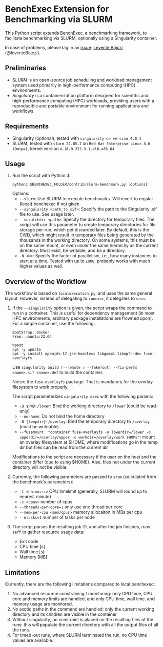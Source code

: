 <!--
This file is part of BenchExec, a framework for reliable benchmarking:
https://github.com/sosy-lab/benchexec

SPDX-FileCopyrightText: 2021 Dirk Beyer <https://www.sosy-lab.org>
SPDX-FileCopyrightText: 2024 Levente Bajczi
SPDX-FileCopyrightText: Critical Systems Research Group
SPDX-FileCopyrightText: Budapest University of Technology and Economics <https://www.ftsrg.mit.bme.hu>

SPDX-License-Identifier: Apache-2.0
-->
# BenchExec Extension for Benchmarking via SLURM

This Python script extends BenchExec, a benchmarking framework, to facilitate benchmarking via SLURM, optionally using a Singularity container.

In case of problems, please tag in an [issue](https://github.com/sosy-lab/benchexec/issues/new/choose): [Levente Bajczi](https://github.com/leventeBajczi) (@leventeBajczi).

## Preliminaries

* *SLURM* is an open-source job scheduling and workload management system used primarily in high-performance computing (HPC) environments.
* *Singularity* is a containerization platform designed for scientific and high-performance computing (HPC) workloads, providing users with a reproducible and portable environment for running applications and workflows.

## Requirements

* Singularity (optional), tested with `singularity-ce version 4.0.1`
* SLURM, tested with `slurm 22.05.7` on `Red Hat Enterprise Linux 8.6 (Ootpa)`, kernel version `4.18.0-372.9.1.el8.x86_64`

## Usage
1. Run the script with Python 3:
   ```
   python3 $BENCHEXEC_FOLDER/contrib/slurm-benchmark.py [options]
   ```
   Options:
   - `--slurm`: Use SLURM to execute benchmarks. Will revert to regular (local) benchexec if not given. 
   - `--singularity <path_to_sif>`: Specify the path to the Singularity .sif file to use. See usage later.
   - `--scratchdir <path>`: Specify the directory for temporary files. The script will use this parameter to create temporary directories for file storage per-run, which get discarded later. By default, this is the CWD, which might result in temporary files being generated by the thousands in the working directory. On some systems, this must be on the same mount, or even under the same hierarchy as the current directory. Must exist, be writable, and be a directory.
   - `-N <N>`: Specify the factor of parallelism, i.e., how many instances to start at a time. Tested with up to `1000`, probably works with much higher values as well.
    
## Overview of the Workflow

The workflow is based on `localexecution.py`, and uses the same general layout. However, instead of delegating to `runexec`, it delegates to `srun`.

1. If the `--singularity` option is given, the script wraps the command to run in a container. This is useful for dependency management (in most HPC environments, arbitrary package installations are frowned upon). For a simple container, use the following: 

    ```singularity
    BootStrap: docker
    From: ubuntu:22.04
    
    %post
    apt -y update
    apt -y install openjdk-17-jre-headless libgomp1 libmpfr-dev fuse-overlayfs
    ```
   
    Use `singularity build [--remote / --fakeroot] --fix-perms <name>.sif <name>.def` to build the container.
    
    Notice the `fuse-overlayfs` package. That is mandatory for the overlay filesystem to work properly.
    
    The script parameterizes `singularity exec` with the following params:
    * `-B $PWD:/lower`: Bind the working directory to `/lower` (could be read-only)
    * `--no-home`: Do not bind the home directory
    * `-B {tempdir}:/overlay`: Bind the temporary directory to `/overlay` (must be writeable)
    * `--fusemount  "container:fuse-overlayfs -o lowerdir=/lower -o upperdir=/overlay/upper -o workdir=/overlay/work $HOME"`: mount an overlay filesystem at $HOME, where modifications go in the temp dir but files can be read from the current dir
    
    Modifications to the script are necessary if the user on the host and the container differ (due to using $HOME). Also, files not under the current directory will not be visible.

2. Currently, the following parameters are passed to `srun` (calculated from the benchmark's parameters):
   * `-t <hh:mm:ss>` CPU timelimit (generally, SLURM will round up to nearest minute)
   * `-c <cpus>` number of cpus 
   * `--threads-per-core=1` only use one thread per core
   * `--mem-per-cpu <mem/cpus>` memory allocaiton in MBs per cpu
   * `--ntasks=1` number of tasks per node

3. The script parses the resulting job ID, and after the job finishes, runs `seff` to gather resource usage data:
   * Exit code
   * CPU time [s]
   * Wall time [s]
   * Memory [MB]

## Limitations

Currently, there are the following limitations compared to local benchexec:

1. No advanced resource constraining / monitoring: only CPU time, CPU core and memory limits are handled, and only CPU time, wall time, and memory usage are monitored.
2. No exotic paths in the command are handled: only the current working directory and its children are visible in the container
3. Without singularity, no constraint is placed on the resulting files of the runs: this will populate the current directory with all the output files of all the runs.
4. For timed-out runs, where SLURM terminated the run, no CPU time values are available.